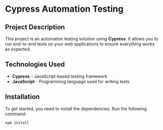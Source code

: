 # Cypress Automation Testing

## Project Description
This project is an automation testing solution using **Cypress**. It allows you to run end-to-end tests on your web applications to ensure everything works as expected.

## Technologies Used
- **Cypress** - JavaScript-based testing framework
- **JavaScript** - Programming language used for writing tests

## Installation
To get started, you need to install the dependencies. Run the following command:

```bash
npm install
